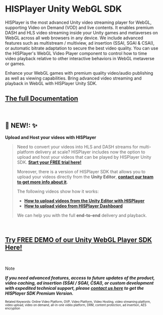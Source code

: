 # HISPlayer Unity WebGL SDK

HISPlayer is the most advanced Unity video streaming player for WebGL, supporting Video on Demand (VOD) and live contents. It enables premium DASH and HLS video streaming inside your Unity games and metaverses on WebGL across all web browsers in any device. We include advanced features such as multistream / multiview, ad insertion (SSAI, SGAI & CSAI), or automatic bitrate adaptation to secure the best video quality. You can use the HISPlayer's WebGL Video Player component to control how to time video playback relative to other interactive behaviors in WebGL metaverse or games.

Enhance your WebGL games with premium quality video/audio publishing as well as viewing capabilities. Bring advanced video streaming and playback in WebGL with HISPlayer Unity SDK. 


## [The full Documentation](https://hisplayer.github.io/UnityWebGL-SDK)

<br>

## 📣 NEW!: ✨ 
**Upload and Host your videos with HISPlayer**
>
> Need to convert your videos into HLS and DASH streams for multi-platform delivery at scale? HISPlayer includes now the option to upload and host your videos that can be played by HISPlayer Unity SDK. **[Start your FREE trial here!](https://dashboard.hisplayer.com/signup)**
> 
> Moreover, there is a version of HISPlayer SDK that allows you to upload your videos directly from the **Unity Editor**, **[contact our team to get more info about it](https://hisplayer.com/contact-unity3d-video-upload-hosting/).**
> 
>The following videos show how it works:
> * **[How to upload videos from the Unity Editor with HISPlayer](https://www.youtube.com/watch?v=POzM5U31tzc)**
> * **[How to upload video from HISPlayer Dashboard](https://www.youtube.com/watch?v=awfN0zz-8zQ)**
>
> We can help you with the full **end-to-end** delivery and playback.

<br>

## [Try FREE DEMO of our Unity WebGL Player SDK Here!](https://github.com/HISPlayer/Unity_Video_Player/releases/tag/v3.4.1)

<br>

> [!NOTE]
> ***If you need advanced features, access to future updates of the product, video caching, ad insertion (SSAI / SGAI, CSAI), or custom development with expedited technical support, please [contact us here](https://hisplayer.com/contact-hisplayer-unity-sdk-premium/) to get the HISPlayer SDK Premium Version.***


<sub><sup>Related Keywords:
Online Video Platform, OVP, Video Platform, Video Hosting, video streaming platform, video upload, video on demand, all-in-one video platform, DRM, content protection, ad insertion, AES encryption</sub><sup> 
